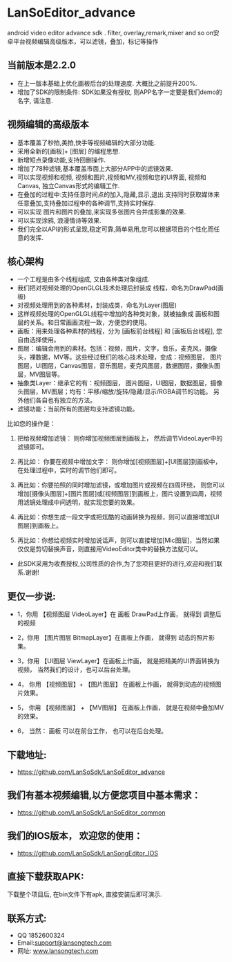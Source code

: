 # LanSoEditor_advance
android  video editor  advance sdk . filter, overlay,remark,mixer and so on安卓平台视频编辑高级版本，可以滤镜，叠加，标记等操作
## 当前版本是2.2.0
*  在上一版本基础上优化画板后台的处理速度. 大概比之前提升200%.
*  增加了SDK的限制条件: SDK如果没有授权, 则APP名字一定要是我们demo的名字, 请注意.

## 视频编辑的高级版本
*  基本覆盖了秒拍,美拍,快手等视频编辑的大部分功能.
*  采用全新的[画板]+ [图层] 的编程思想.
*  新增短点录像功能,支持回删操作.
*  增加了78种滤镜,基本覆盖市面上大部分APP中的滤镜效果.
*  可以实现视频和视频, 视频和图片,视频和MV,视频和您的UI界面, 视频和Canvas, 独立Canvas形式的编辑工作.
*  在叠加的过程中:支持任意时间点的加入,隐藏,显示,退出.支持同时获取媒体来任意叠加,支持叠加过程中的各种调节,支持实时保存.
*  可以实现 图片和图片的叠加,来实现多张图片合并成影集的效果.
*  可以实现涂鸦, 浪漫情诗等效果.
*  我们完全以API的形式呈现,稳定可靠,简单易用,您可以根据项目的个性化而任意的发挥.


## 核心架构
*   一个工程是由多个线程组成, 又由各种类对象组成. 
*   我们把对视频处理的OpenGLGL技术处理后封装成 线程，命名为DrawPad(画板)
*   对视频处理用到的各种素材，封装成类，命名为Layer(图层)
*   这样视频处理的OpenGLGL线程中增加的各种类对象，就被抽象成 画板和图层的关系。和日常画画流程一致，方便您的使用。
*   画板：用来处理各种素材的线程，分为 [画板前台线程] 和 [画板后台线程], 您自由选择使用。
*   图层：编辑会用到的素材。包括：视频，图片，文字，音乐，麦克风，摄像头，裸数据，MV等。这些经过我们的核心技术处理，变成：视频图层， 		图片图层，UI图层，Canvas图层，音乐图层，麦克风图层，数据图层，摄像头图层，MV图层等。
*   抽象类Layer：继承它的有：视频图层， 图片图层，UI图层，数据图层，摄像头图层，MV图层；均有：平移/缩放/旋转/隐藏/显示/RGBA调节的功能。
		另外他们各自也有独立的方法。
*   滤镜功能：当前所有的图层均支持滤镜功能。


比如您的操作是：
1.	把给视频增加滤镜： 则你增加视频图层到画板上， 然后调节VideoLayer中的滤镜即可。

2.	再比如： 你要在视频中增加文字： 则你增加[视频图层]+[UI图层]到画板中，在处理过程中，实时的调节他们即可。

3.	再比如：你要拍照的同时增加滤镜，或增加图片或视频在四周环绕， 则您可以增加[摄像头图层]+[图片图层]或[视频图层]到画板上，图片设置到四周，视频用滤镜处理成中间透明，就实现您要的效果。

4.	再比如：你想生成一段文字或把炫酷的动画转换为视频，则可以直接增加[UI图层]到画板上。

5.	再比如：你想给视频实时增加说话声，则可以直接增加[Mic图层]，当然如果仅仅是剪切替换声音，则直接用VideoEditor类中的替换方法就可以。

											
*  此SDK采用为收费授权,公司性质的合作,为了您项目更好的进行,欢迎和我们联系.谢谢!

## 更仅一步说:
*	1，你用 【视频图层 VideoLayer】在 画板 DrawPad上作画， 就得到 调整后的视频

* 2，你用  【图片图层 BitmapLayer】在画板上作画， 就得到 动态的照片影集。

*	3，你用 【UI图层  ViewLayer】在画板上作画， 就是把精美的UI界面转换为视频， 当然我们的设计，也可以后台处理。

* 4， 你用 【视频图层】+ 【图片图层】 在画板上作画， 就得到动态的视频图片效果。

* 5， 你用  【视频图层】 + 【MV图层】 在画板上作画， 就是在视频中叠加MV的效果。

* 6， 当然： 画板 可以在前台工作， 也可以在后台处理。



## 下载地址: 
*  https://github.com/LanSoSdk/LanSoEditor_advance

## 我们有基本视频编辑,以方便您项目中基本需求：
*	https://github.com/LanSoSdk/LanSoEditor_common

## 我们的IOS版本， 欢迎您的使用：
*	https://github.com/LanSoSdk/LanSongEditor_IOS

## 直接下载获取APK:
   下载整个项目后, 在bin文件下有apk, 直接安装后即可演示.


## 联系方式:
*   QQ 1852600324 
*   Email:support@lansongtech.com
*   网址: www.lansongtech.com

